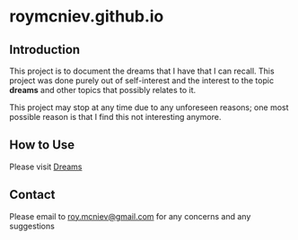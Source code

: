 # roymcniev.github.io

## Introduction

This project is to document the dreams that I have that I can recall. This project was done purely out of self-interest and the interest to the topic **dreams** and other topics that possibly relates to it.

This project may stop at any time due to any unforeseen reasons; one most possible reason is that I find this not interesting anymore.

## How to Use

Please visit [Dreams](https://roymcniev.github.io)

## Contact

Please email to [roy.mcniev@gmail.com](roy.mcniev@gmail.com) for any concerns and any suggestions
